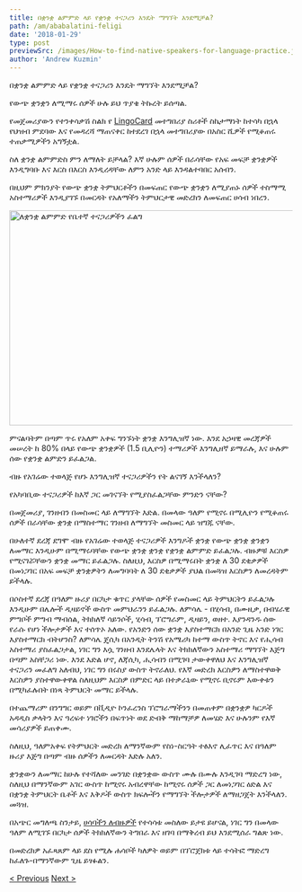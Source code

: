 ```yaml
---
title: በቋንቋ ልምምድ ላይ የቋንቋ ተናጋሪን እንዴት ማግኘት እንደሚቻል?
path: /am/ababalatini-feligi
date: '2018-01-29'
type: post
previewSrc: /images/How-to-find-native-speakers-for-language-practice.jpg
author: 'Andrew Kuzmin'
---
```

በቋንቋ ልምምድ ላይ የቋንቋ ተናጋሪን እንዴት ማግኘት እንደሚቻል?

የውጭ ቋንቋን ለሚማሩ ሰዎች ሁሉ ይህ ጥያቄ ትኩረት ይሰጣል.

የመጀመሪያውን የተንቀሳቃሽ ስልክ የ <a href="https://lingocard.com" target="_blank" rel="noopener">LingoCard</a> መተግበሪያ ስሪቶች ስኬታማነት ከተሳካ በኋላ የህዝብ ምደባው እና የመዳረሻ ማጠናቀር ከተደረገ በኋላ መተግበሪያው በአስር ሺዎች የሚቆጠሩ ተጠቃሚዎችን አግኝቷል.

ስለ ቋንቋ ልምምድስ ምን ለማለት ይቻላል? እኛ ሁሉም ሰዎች በራሳቸው የአፍ መፍቻ ቋንቋዎች እንዲግባቡ እና እርስ በእርስ እንዲረዳቸው ለምን አንድ ላይ እንዳልተባበር አሰብን.

በዚህም ምክንያት የውጭ ቋንቋ ትምህርቶችን በመፍጠር የውጭ ቋንቋን ለሚያጠኑ ሰዎች ተስማሚ አስተማሪዎች እንዲያገኙ በመርዳት የአለማችን ትምህርታዊ መድረክን ለመፍጠር ሀሳብ ነበረን.

<img class="aligncenter wp-image-78 size-full" src="../images/platform/social-network.jpg" alt="ለቋንቋ ልምምድ የቤተኛ ተናጋሪዎችን ፈልግ" width="628" height="383" />

ምናልባትም በጣም ጥሩ የአለም አቀፍ ግንኙነት ቋንቋ እንግሊዝኛ ነው. እንደ አኃዛዊ መረጃዎች መሠረት ከ 80% በላይ የውጭ ቋንቋዎች (1.5 ቢሊዮን) ተማሪዎች እንግሊዘኛ ይማራሉ, እና ሁሉም ሰው የቋንቋ ልምድን ይፈልጋል.

ብዙ የአገሬው ተወላጅ የሆኑ እንግሊዝኛ ተናጋሪዎችን የት ልናገኝ እንችላለን?

የአካባቢው ተናጋሪዎች ከእኛ ጋር መገናኘት የሚያስፈልጋቸው ምንድን ናቸው?

በመጀመሪያ, ገንዘብን በመስመር ላይ ለማግኘት እድል. በመላው ዓለም የሚኖሩ በሚሊዮን የሚቆጠሩ ሰዎች በራሳቸው ቋንቋ በማስተማር ገንዘብ ለማግኘት መስመር ላይ ዝግጁ ናቸው.

በሁለተኛ ደረጃ ደግሞ ብዙ የአገሬው ተወላጅ ተናጋሪዎች እንግዶች ቋንቋ የውጭ ቋንቋ ቋንቋን ለመማር እንዲሁም በሚማሩባቸው የውጭ ቋንቋ ቋንቋ የቋንቋ ልምምድ ይፈልጋሉ. ብዙዎቹ እርስዎ የሚናገሯቸውን ቋንቋ መማር ይፈልጋሉ. ስለዚህ, እርስዎ በሚማሩበት ቋንቋ ለ 30 ደቂቃዎች በመነጋገር በአፍ መፍቻ ቋንቋዎትን ለመግባባት ለ 30 ደቂቃዎች ያህል በመጓዝ እርስዎን ለመረዳትም ይችላሉ.

በሶስተኛ ደረጃ በዓለም ዙሪያ በርካታ ቁጥር ያላቸው ሰዎች የመስመር ላይ ትምህርትን ይፈልጋሉ እንዲሁም በሌሎች ዲዛይኖች ውስጥ መምህራንን ይፈልጋሉ. ለምሳሌ - በሂሳብ, በሙዚቃ, በብሄራዊ ምግቦች ምግብ ማብሰል, ትክክለኛ ሳይንሶች, ሂሳብ, ፕሮግራም, ዲዛይን, ወዘተ. እያንዳንዱ ሰው የራሱ የሆነ ችሎታዎች እና ተሰጥኦ አለው. የአንድን ሰው ቋንቋ እያስተማርክ በአንድ ጊዜ አንድ ነገር እያስተማርክ ብትሆንስ? ለምሳሌ ጄሲካ በአንዲት ትንሽ የአሜሪካ ከተማ ውስጥ ትኖር እና የሒሳብ አስተማሪ ያስፈልጋታል, ነገር ግን እሷ ገንዘብ እንደሌላት እና ትክክለኛውን አስተማሪ ማግኘት እጅግ በጣም አስቸጋሪ ነው. እንደ እድል ሆኖ, ለጃሲካ, ሒሳብን በሚገባ ታውቀዋለህ እና እንግሊዝኛ ተናጋሪን መፈለግ አለብህ, ነገር ግን በሩስያ ውስጥ ትኖራለህ. የእኛ መድረክ እርስዎን ለማስተዋወቅ እርስዎን ያስተዋውቀዋል ስለዚህም እርስዎ በምድር ላይ በተቃራኒው የሚኖሩ ቢኖሩም እውቀቱን በሚካፈሉበት በነጻ ትምህርት መማር ይችላሉ.

በተጨማሪም በንግግር ወይም በቪዲዮ ኮንፈረንስ ፕሮግራማችንን በመጠቀም በቋንቋዎ ካርዶች አዳዲስ ቃላትን እና ዓረፍተ ነገሮችን በፍጥነት ወደ ድብቅ ማከማቻዎ ለመሄድ እና ሁሉንም የእኛ መሳሪያዎች ይጠቀሙ.

ስለዚህ, ዓለምአቀፍ የትምህርት መድረክ ለማንኛውም የስነ-ስርዓት ተፅእኖ ሊፈጥር እና በዓለም ዙሪያ እጅግ በጣም ብዙ ሰዎችን ለመርዳት እድሉ አለን.

ቋንቋውን ለመማር ከሁሉ የተሻለው መንገድ በቋንቋው ውስጥ ሙሉ በሙሉ እንዲገባ ማድረግ ነው, ስለዚህ በማንኛውም አገር ውስጥ ከሚኖሩ አብረዋቸው ከሚኖሩ ሰዎች ጋር ለመነጋገር ዕድል እና በቋንቋ ትምህርት ቤቶች እና እቅዶች ውስጥ ክፍሎችን የማግኘት ችሎታዎች ለማዘጋጀት እንችላለን. መጓዝ.

በአጭር መግለጫ ስንታይ, <a href="/am/?lang=am">ሀሳባችን ለብዙዎች</a> የተሳሳቱ መስለው ይታዩ ይሆናል, ነገር ግን በመላው ዓለም ለሚገኙ በርካታ ሰዎች ትክክለኛውን ትግበራ እና ዘገባ በማቅረብ ይህ እንደሚሰራ ግልጽ ነው.

በመድረክዎ አፈጻጸም ላይ ደስ የሚሉ ሐሳቦች ካለዎት ወይም በፕሮጀክቱ ላይ ተሳትፎ ማድረግ ከፈለጉ-በማንኛውም ጊዜ ይፃፉልን.

<a href="/am/inigilizinya-befitineti-yimaru">< Previous</a> <a href="/am/pikaridi-karidochi">Next ></a>
